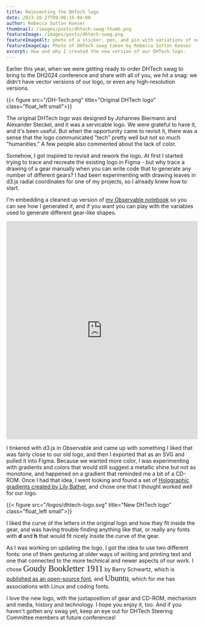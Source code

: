 ```yaml
---
title: Reinventing the DHTech logo
date: 2023-10-27T09:06:15-04:00
author: Rebecca Sutton Koeser
thumbnail: /images/posts/dhtech-swag-thumb.png
featureImage: /images/posts/dhtech-swag.png
featureImageAlt: photo of a sticker, pen, and pin with variations of new DHtech logo
featureImageCap: Photo of DHTech swag taken by Rebecca Sutton Koeser
excerpt: How and why I created the new version of our DHTech logo.
---
```



Earlier this year, when we were getting ready to order DHTech swag to bring to the DH2024 conference and share with all of you, we hit a snag: we didn't have vector versions of our logo, or even any high-resolution versions.

{{< figure src="/DH-Tech.png" title="Original DHTech logo" class="float_left small">}}

The original DHTech logo was designed by Johannes Biermann and Alexander Steckel, and it was a servicable logo. We were grateful to have it, and it's been useful. But when the opportunity came to revisit it, there was a sense that the logo communicated "tech" pretty well but not so much "humanities." A few people also commented about the lack of color.

Somehow, I got inspired to revisit and rework the logo.  At first I started trying to trace and recreate the existing logo in Figma - but why trace a drawing of a gear manually when you can write code that to generate any number of different gears?  I had been experimenting with drawing leaves in d3.js radial coordinates for one of my projects, so I already knew how to start.

I'm embedding a cleaned up version of [my Observable notebook](https://observablehq.com/@rlskoeser/d3-gears-for-dhtech) so you can see how I generated it, and if you want you can play with the variables used to generate different gear-like shapes.

<iframe width="100%" height="575" frameborder="0" style="background-color: white;max-height: 75vh"
  src="https://observablehq.com/embed/66f0eb49ce488619@239?cell=*"></iframe>

<!-- 
NOTE: could embed with js, but the styles don't look as good as embedding with iframe
<div id="observablehq-a717a039"></div>
<p>Credit: <a href="https://observablehq.com/d/66f0eb49ce488619@239">d3 gears for DHTech by Rebecca Sutton Koeser</a></p>

<link rel="stylesheet" href="https://cdn.jsdelivr.net/npm/@observablehq/inspector@5/dist/inspector.css">
<script type="module">
import {Runtime, Inspector} from "https://cdn.jsdelivr.net/npm/@observablehq/runtime@5/dist/runtime.js";
import define from "https://api.observablehq.com/d/66f0eb49ce488619@239.js?v=4";
new Runtime().module(define, Inspector.into("#observablehq-a717a039"));
</script> -->

I tinkered with d3.js in Observable and came up with something I liked that was fairly close to our old logo, and then I exported that as an SVG and pulled it into Figma. Because we wanted more color, I was experimenting with gradients and colors that would still suggest a metallic shine but not as monotone, and happened on a gradient that reminded me a bit of a CD-ROM. Once I had that idea, I went looking and found a set of [Holographic gradients created by Lily Bather](https://www.figma.com/community/file/1142489146060802380), and chose one that I thought worked well for our logo.

{{< figure src="/logos/dhtech-logo.svg" title="New DHTech logo" class="float_left small">}}

I liked the curve of the letters in the original logo and how they fit inside the gear, and was having trouble finding anything like that, or really any fonts with **d** and **h** that would fit nicely inside the curve of the gear. 

As I was working on updating the logo, I got the idea to use two different fonts: one of them gesturing at older ways of writing and printing text and one that connected to the more technical and newer aspects of our work. I chose <span style="font-family:'Goudy Bookletter 1911';font-size:160%">Goudy Bookletter 1911</span> by Barry Schwartz, which is [published as an open-source font](https://www.theleagueofmoveabletype.com/goudy-bookletter-1911), and <span style="font-family:Ubuntu;font-size:150%">Ubuntu</span>, which for me has associations with Linux and coding fonts.

I love the new logo, with the juxtaposition of gear and CD-ROM, mechanism and media, history and technology. I hope you enjoy it, too. And if you haven't gotten any swag yet, keep an eye out for DHTech Steering Committee members at future conferences!



